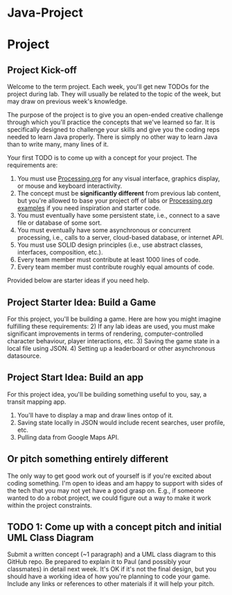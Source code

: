 # Java-Project
# Project

## Project Kick-off
Welcome to the term project. Each week, you'll get new TODOs for the project during lab. They will usually be related to the topic of the week, but may draw on previous week's knowledge. 

The purpose of the project is to give you an open-ended creative challenge through which you'll practice the concepts that we've learned so far. It is specifically designed to challenge your skills and give you the coding reps needed to learn Java properly. There is simply no other way to learn Java than to write many, many lines of it.

Your first TODO is to come up with a concept for your project. The requirements are:
1) You must use [Processing.org](https://processing.org/) for any visual interface, graphics display, or mouse and keyboard interactivity.
2) The concept must be **significantly different** from previous lab content, but you're allowed to base your project off of labs or [Processing.org examples](https://processing.org/examples) if you need inspiration and starter code.
3) You must eventually have some persistent state, i.e., connect to a save file or database of some sort.
4) You must eventually have some asynchronous or concurrent processing, i.e., calls to a server, cloud-based database, or internet API.
5) You must use SOLID design principles (i.e., use abstract classes, interfaces, composition, etc.).
6) Every team member must contribute at least 1000 lines of code.
7) Every team member must contribute roughly equal amounts of code.

Provided below are starter ideas if you need help.

## Project Starter Idea: Build a Game
For this project, you'll be building a game. Here are how you might imagine fulfilling these requirements:
2) If any lab ideas are used, you must make significant improvements in terms of rendering, computer-controlled character behaviour, player interactions, etc.
3) Saving the game state in a local file using JSON.
4) Setting up a leaderboard or other asynchronous datasource.

## Project Start Idea: Build an app
For this project idea, you'll be building something useful to you, say, a transit mapping app.
1) You'll have to display a map and draw lines ontop of it.
3) Saving state locally in JSON would include recent searches, user profile, etc.
4) Pulling data from Google Maps API.

## Or pitch something entirely different
The only way to get good work out of yourself is if you're excited about coding something. I'm open to ideas and am happy to support with sides of the tech that you may not yet have a good grasp on. E.g., if someone wanted to do a robot project, we could figure out a way to make it work within the project constraints.

## TODO 1: Come up with a concept pitch and initial UML Class Diagram
Submit a written concept (~1 paragraph) and a UML class diagram to this GitHub repo. Be prepared to explain it to Paul (and possibly your classmates) in detail next week. It's OK if it's not the final design, but you should have a working idea of how you're planning to code your game. Include any links or references to other materials if it will help your pitch.
